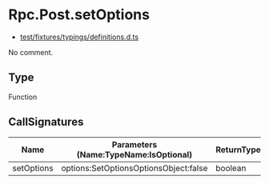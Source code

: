 # Rpc.Post.setOptions

* [test/fixtures/typings/definitions.d.ts](/test/fixtures/typings/definitions.d.ts#L84)

No comment.

## Type

Function

## CallSignatures

Name|Parameters (Name:TypeName:IsOptional)|ReturnTypeName|Comment
---|---|---|---
setOptions|options:SetOptionsOptionsObject:false |boolean|
